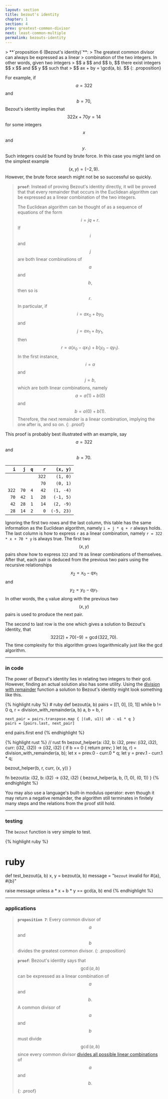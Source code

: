 ```yaml
---
layout: section
title: bezout's identity
chapter: 1
section: 4
prev: greatest-common-divisor
next: least-common-multiple
permalink: bezouts-identity
---
```


<span id="bezouts-identity" />
> **`proposition 6 (Bezout's identity)`**:
> The greatest common divisor can always be expressed as a linear
> combination of the two integers.  In other words, given two integers
> $$ a $$ and $$ b, $$ there exist integers $$ x $$ and $$ y $$ such that
> $$ ax + by = \gcd(a, b). $$
{: .proposition}

For example, if $$ a = 322 $$ and $$ b = 70, $$ Bezout's identity implies
that $$ 322x + 70y = 14 $$ for some integers $$ x $$ and $$ y. $$  Such
integers could be found by brute force.  In this case you might land on
the simplest example $$ (x, y) = (-2, 9). $$  However, the brute force
search might not be so successful so quickly.

> **`proof`**:
> Instead of proving Bezout's identity directly, it will be proved that
> that every remainder that occurs in the Euclidean algorithm can be
> expressed as a linear combination of the two integers.
>
> The Euclidean algorithm can be thought of as a sequence of equations
> of the form $$ i = j q + r. $$  If $$ i $$ and $$ j $$ are both linear
> combinations of $$ a $$ and $$ b, $$ then so is $$ r. $$  In particular,
> if $$ i = ax_0 + by_0 $$ and $$ j = ax_1 + by_1, $$ then
> $$ r = a(x_0 - qx_1) + b(y_0 - qy_1). $$  In the first instance,
> $$ i = a $$ and $$ j = b, $$ which are both linear combinations, namely
> $$ a = a(1) + b(0) $$ and $$ b = a(0) + b(1). $$  Therefore, the next
> remainder is a linear combination, implying the one after is, and so on.
{: .proof}

This proof is probably best illustrated with an example, say $$ a = 322 $$
and $$ b = 70. $$

|   `i` |  `j` | `q` |   `r` | `(x, y)`  |
|------:|-----:|----:|------:|----------:|
|       |      |     | `322` | `(1, 0)`  |
|       |      |     |  `70` | `(0, 1)`  |
| `322` | `70` | `4` |  `42` | `(1, -4)` |
|  `70` | `42` | `1` |  `28` | `(-1, 5)` |
|  `42` | `28` | `1` |  `14` | `(2, -9)` |
|  `28` | `14` | `2` |   `0` | `(-5, 23)`|

Ignoring the first two rows and the last column, this table has the same
information as the Euclidean algorithm, namely `i = j * q + r` always
holds.  The last column is how to express `r` as a linear combination,
namely `r = 322 * x + 70 * y` is always true.  The first two
$$ (x, y) $$ pairs show how to express `322` and `70` as linear
combinations of themselves.  After that, each pair is deduced from the
previous two pairs using the recursive relationships $$ x_2 = x_0 - qx_1 $$
and $$ y_2 = y_0 - qy_1. $$  In other words, the `q` value along with the
previous two $$ (x, y) $$ pairs is used to produce the next pair.

The second to last row is the one which gives a solution to Bezout's
identity, that $$ 322(2) + 70(-9) = \gcd(322, 70). $$  The time complexity
for this algorithm grows logarithmically just like the gcd algorithm.

---
### in code

The power of Bezout's identity lies in relating two integers to their gcd.
However, finding an actual solution also has some utility.  Using the
[division with remainder](division-with-remainder#ruby-division-with-remainder)
function a solution to Bezout's identity might look something like this.

<span id="ruby-bezout" />
{% highlight ruby %}
# ruby
def bezout(a, b)
  pairs = [[1, 0], [0, 1]]
  while b != 0
    q, r = division_with_remainder(a, b)
    a, b = b, r

    next_pair = pairs.transpose.map { |(u0, u1)| u0 - u1 * q }
    pairs = [pairs.last, next_pair]
  end
  pairs.first
end
{% endhighlight %}

<span id="rust-bezout" />
{% highlight rust %}
// rust
fn bezout_helper(a: i32, b: i32, prev: (i32, i32), curr: (i32, i32)) -> (i32, i32) {
  if b == 0 {
    return prev;
  }
  let (q, r) = division_with_remainder(a, b);
  let x = prev.0 - curr.0 * q;
  let y = prev.1 - curr.1 * q;

  bezout_helper(b, r, curr, (x, y))
}

fn bezout(a: i32, b: i32) -> (i32, i32) {
  bezout_helper(a, b, (1, 0), (0, 1))
}
{% endhighlight %}

You may also use a language's built-in modulus operator: even though it
may return a negative remainder, the algorithm still terminates in finitely
many steps and the relations from the proof still hold.

---
### testing

The `bezout` function is very simple to test.

{% highlight ruby %}
# ruby
def test_bezout(a, b)
  x, y = bezout(a, b)
  message = "`bezout` invalid for #{a}, #{b}"

  raise message unless a * x + b * y == gcd(a, b)
end
{% endhighlight %}

---
### applications

> **`proposition 7`**:
> Every common divisor of $$ a $$ and $$ b $$ divides the greatest common
> divisor.
{: .proposition}

> **`proof`**:
> Bezout's identity says that $$ \gcd(a, b) $$ can be expressed as a linear
> combination of $$ a $$ and $$ b. $$  A common divisor of $$ a $$ and
> $$ b $$ must divide $$ \gcd(a, b) $$ since every common divisor
> [divides all possible linear combinations](divisibility#divides-linear-combinations)
> of $$ a $$ and $$ b. $$
{: .proof}
